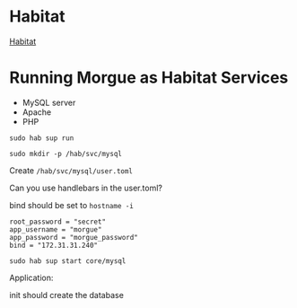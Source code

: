 # Habitat

[Habitat](https://www.habitat.sh/)

# Running Morgue as Habitat Services

* MySQL server
* Apache
* PHP

`sudo hab sup run`

`sudo mkdir -p /hab/svc/mysql`

Create `/hab/svc/mysql/user.toml`

Can you use handlebars in the user.toml?  

bind should be set to `hostname -i`

```
root_password = "secret"
app_username = "morgue"
app_password = "morgue_password"
bind = "172.31.31.240"
```

`sudo hab sup start core/mysql`


Application:

init should create the database

